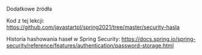 Dodatkowe źródła

Kod z tej lekcji: https://github.com/javastartpl/spring2021/tree/master/security-hasla

Historia hashowania haseł w Spring Security: https://docs.spring.io/spring-security/reference/features/authentication/password-storage.html
